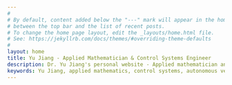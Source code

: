```yaml
---
#
# By default, content added below the "---" mark will appear in the home page
# between the top bar and the list of recent posts.
# To change the home page layout, edit the _layouts/home.html file.
# See: https://jekyllrb.com/docs/themes/#overriding-theme-defaults
#
layout: home
title: Yu Jiang - Applied Mathematician & Control Systems Engineer
description: Dr. Yu Jiang's personal website - Applied mathematician and control systems engineer. Research in autonomous vehicles, active suspension systems, and control theory.
keywords: Yu Jiang, applied mathematics, control systems, autonomous vehicles, NYU, ClearMotion, vehicle dynamics
---
```

